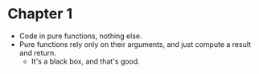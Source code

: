 # Chapter 1

* Code in pure functions, nothing else.
* Pure functions rely only on their arguments, and just compute a result and return.
  * It's a black box, and that's good.
